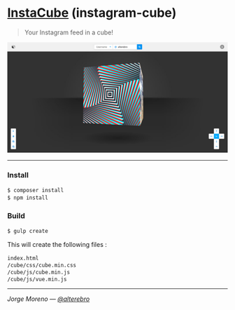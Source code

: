 # [InstaCube](https://instacube.moro.es) (instagram-cube)

> Your Instagram feed in a cube!

![InstaCube](cube/images/instagram-cube.jpg "InstaCube")

---

### Install

```sh
$ composer install
$ npm install
```

### Build

```bash
$ gulp create
```

This will create the following files :
	
	index.html
	/cube/css/cube.min.css
	/cube/js/cube.min.js
	/cube/js/vue.min.js

---

*Jorge Moreno &mdash; [@alterebro](https://twitter.com/alterebro)*